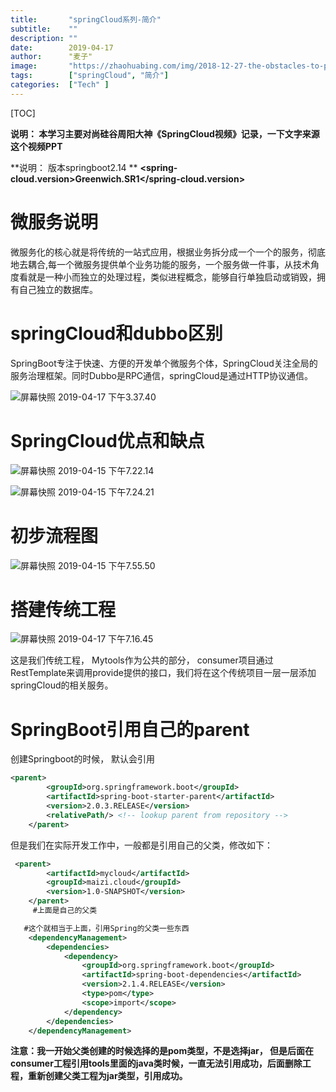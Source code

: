 ```yaml
---
title:       "springCloud系列-简介"
subtitle:    ""
description: ""
date:        2019-04-17
author:      "麦子"
image:       "https://zhaohuabing.com/img/2018-12-27-the-obstacles-to-put-istio-into-production/background.jpg"
tags:        ["springCloud", "简介"]
categories:  ["Tech" ]
---
```


[TOC]



**说明： 本学习主要对尚硅谷周阳大神《SpringCloud视频》记录，一下文字来源这个视频PPT**

**说明： 版本springboot2.14 ** **<spring-cloud.version>Greenwich.SR1</spring-cloud.version>**

# 微服务说明

微服务化的核心就是将传统的一站式应用，根据业务拆分成一个一个的服务，彻底地去耦合,每一个微服务提供单个业务功能的服务，一个服务做一件事，从技术角度看就是一种小而独立的处理过程，类似进程概念，能够自行单独启动或销毁，拥有自己独立的数据库。

# springCloud和dubbo区别

SpringBoot专注于快速、方便的开发单个微服务个体，SpringCloud关注全局的服务治理框架。同时Dubbo是RPC通信，springCloud是通过HTTP协议通信。

![屏幕快照 2019-04-17 下午3.37.40](/img/17-1.png)

# SpringCloud优点和缺点

![屏幕快照 2019-04-15 下午7.22.14](/img/17-3.png)

![屏幕快照 2019-04-15 下午7.24.21](/img/17-4.png)

# 初步流程图

![屏幕快照 2019-04-15 下午7.55.50](/img/17-5.png)

# 搭建传统工程

![屏幕快照 2019-04-17 下午7.16.45](/img/17-2.png)

这是我们传统工程，  Mytools作为公共的部分， consumer项目通过RestTemplate来调用provide提供的接口，我们将在这个传统项目一层一层添加springCloud的相关服务。

# SpringBoot引用自己的parent

 创建Springboot的时候， 默认会引用

```xml
<parent>
		<groupId>org.springframework.boot</groupId>
		<artifactId>spring-boot-starter-parent</artifactId>
		<version>2.0.3.RELEASE</version>
		<relativePath/> <!-- lookup parent from repository -->
	</parent>
```

但是我们在实际开发工作中，一般都是引用自己的父类，修改如下：

```xml
 <parent>
		<artifactId>mycloud</artifactId>
		<groupId>maizi.cloud</groupId>
		<version>1.0-SNAPSHOT</version>
	</parent>
	 #上面是自己的父类 

   #这个就相当于上面，引用Spring的父类一些东西
	<dependencyManagement>
		<dependencies>
			<dependency>
				<groupId>org.springframework.boot</groupId>
				<artifactId>spring-boot-dependencies</artifactId>
				<version>2.1.4.RELEASE</version>
				<type>pom</type>
				<scope>import</scope>
			</dependency>
		</dependencies>
	</dependencyManagement>
```

**注意：我一开始父类创建的时候选择的是pom类型，不是选择jar， 但是后面在consumer工程引用tools里面的java类时候，一直无法引用成功，后面删除工程，重新创建父类工程为jar类型，引用成功。**
